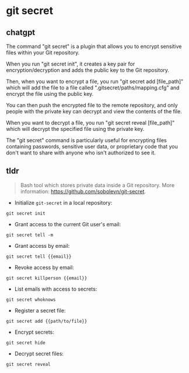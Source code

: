 # git secret 
## chatgpt 
The command "git secret" is a plugin that allows you to encrypt sensitive files within your Git repository. 

When you run "git secret init", it creates a key pair for encryption/decryption and adds the public key to the Git repository. 

Then, when you want to encrypt a file, you run "git secret add [file_path]" which will add the file to a file called ".gitsecret/paths/mapping.cfg" and encrypt the file using the public key. 

You can then push the encrypted file to the remote repository, and only people with the private key can decrypt and view the contents of the file.

When you want to decrypt a file, you run "git secret reveal [file_path]" which will decrypt the specified file using the private key.

The "git secret" command is particularly useful for encrypting files containing passwords, sensitive user data, or proprietary code that you don't want to share with anyone who isn't authorized to see it. 

## tldr 
 
> Bash tool which stores private data inside a Git repository.
> More information: <https://github.com/sobolevn/git-secret>.

- Initialize `git-secret` in a local repository:

`git secret init`

- Grant access to the current Git user's email:

`git secret tell -m`

- Grant access by email:

`git secret tell {{email}}`

- Revoke access by email:

`git secret killperson {{email}}`

- List emails with access to secrets:

`git secret whoknows`

- Register a secret file:

`git secret add {{path/to/file}}`

- Encrypt secrets:

`git secret hide`

- Decrypt secret files:

`git secret reveal`
